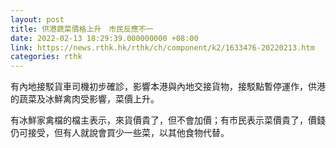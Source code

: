 ```yaml
---
layout: post
title: 供港蔬菜價格上升　市民反應不一
date: 2022-02-13 18:29:39.000000000 +08:00
link: https://news.rthk.hk/rthk/ch/component/k2/1633476-20220213.htm
categories: rthk
---
```


有內地接駁貨車司機初步確診，影響本港與內地交接貨物，接駁點暫停運作，供港的蔬菜及冰鮮禽肉受影響，菜價上升。

有冰鮮家禽檔的檔主表示，來貨價貴了，但不會加價；有市民表示菜價貴了，價錢仍可接受，但有人就說會買少一些菜，以其他食物代替。
